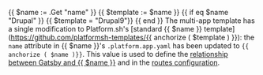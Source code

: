 {{ $name := .Get "name" }}
{{ $template := $name }}
{{ if eq $name "Drupal" }}
  {{ $template = "Drupal9"}}
{{ end }}
The multi-app template has a single modification to Platform.sh's [standard {{ $name }} template](https://github.com/platformsh-templates/{{ anchorize ( $template ) }}):
the `name` attribute in {{ $name }}'s `.platform.app.yaml` has been updated to `{{ anchorize ( $name )}}`.
This value is used to define the [relationship between Gatsby and {{ $name }}](#gatsby)
and in the [routes configuration](#platformroutesyaml).
